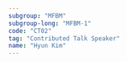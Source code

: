 ```yaml
---
subgroup: "MFBM"
subgroup-long: "MFBM-1"
code: "CT02"
tag: "Contributed Talk Speaker"
name: "Hyun Kim"
---
```

